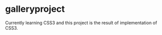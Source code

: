 # galleryproject

Currently learning CSS3 and this project is the result of implementation of CSS3.
